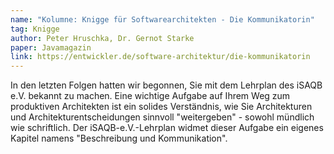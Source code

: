 ```yaml
---
name: "Kolumne: Knigge für Softwarearchitekten - Die Kommunikatorin"
tag: Knigge
author: Peter Hruschka, Dr. Gernot Starke
paper: Javamagazin
link: https://entwickler.de/software-architektur/die-kommunikatorin
---
```

In den letzten Folgen hatten wir begonnen, Sie mit dem Lehrplan des iSAQB e.V. bekannt zu machen.
Eine wichtige Aufgabe auf Ihrem Weg zum produktiven Architekten ist ein solides Verständnis, wie Sie
Architekturen und Architekturentscheidungen sinnvoll "weitergeben" - sowohl mündlich wie schriftlich.
Der iSAQB-e.V.-Lehrplan widmet dieser Aufgabe ein eigenes Kapitel namens "Beschreibung und Kommunikation".